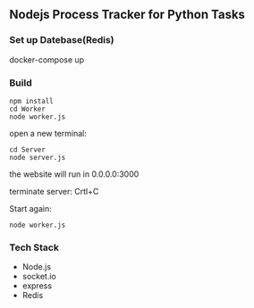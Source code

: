 ## Nodejs Process Tracker for Python Tasks

### Set up Datebase(Redis)
docker-compose up

### Build

    npm install
    cd Worker
    node worker.js
open a new terminal:

    cd Server
    node server.js
    
the website will run in 0.0.0.0:3000

terminate server: Crtl+C

Start again:

    node worker.js

### Tech Stack
   * Node.js
   * socket.io
   * express
   * Redis
   
